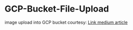 # GCP-Bucket-File-Upload
image upload into GCP bucket courtesy: [Link medium article](https://medium.com/@olamilekan001/image-upload-with-google-cloud-storage-and-node-js-a1cf9baa1876) 

